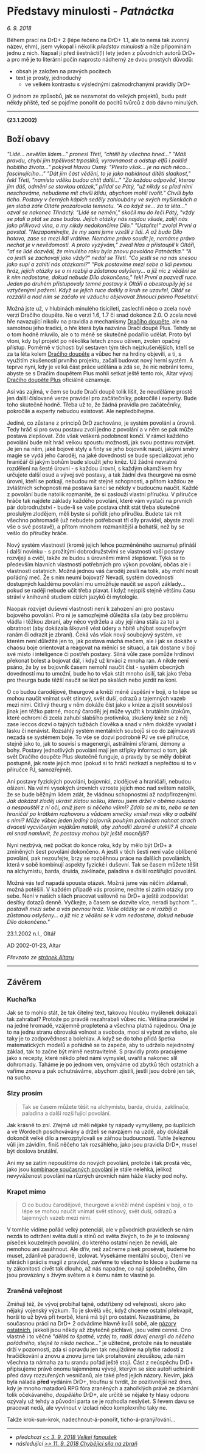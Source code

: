 # Představy minulosti - *Patnáctka*

*6. 9. 2018*

Během prací na DrD+ 2 (lépe řečeno na DrD+ 1.1, ale to nemá tak zvonný název, ehm), jsem vykopal i několik *představ minulosti* a níže připomínám jednu z nich.
Napsal ji před šestnácti(!) lety jeden z původních autorů DrD+ a pro mě je to literární počin naprosto nádherný ze dvou prostých důvodů:

- obsah je založen na pravých pocitech
- text je prostý, jednoduchý
  - ve velkém kontrastu s výslednými zašmodrchanými pravidly DrD+

O jednom ze způsobů, jak se nezamotat do velkých projektů, budu psát někdy příště, teď se pojďme ponořit do pocitů tvůrců z dob dávno minulých.

---

**(23.1.2002)**

## Boží obavy

*"Lidé... nevěřím lidem..." pronesl Třetí, "chtěli by všechno hned..."
"Máš pravdu, chybí jim trpělivost trpaslíků, vyrovnanost a odstup elfů i poklid hobitího života..." pokýval hlavou Osmý. "Přesto však... je na nich něco... fascinujícího..."
"Dát jim část vědění, to je jako nabídnout dítěti sladkost," řekl Třetí, "namísto vděku budou chtít další..."
"Za každou odpověď, kterou jim dáš, odmění se stovkou otázek," přidal se Pátý, "už nikdy se před nimi neschováme, nebudeme mít chvíli klidu, abychom mohli tvořit." Chvíli bylo ticho. Postavy v černých kápích seděly zahloubány ve svých myšlenkách a jen slabá záře Oltáře prozařovala temnotu.
"A co když se... za ta léta..." ozval se nakonec Třináctý.
"Lidé se nemění," skočil mu do řeči Pátý, "vždy se ptali a ptát se zase budou. Jejich otázky nás najdou všude, zalijí nás jako přílivová vlna, a my nikdy nedokončíme Dílo."
"Ustaňte!" zvolal První a povstal. "Nezapomínejte, že my sami jsme vzešli z lidí. A až bude Dílo hotovo, zase se mezi lidi vrátíme. Nemáme právo soudit je, nemáme právo nechat je v nevědomosti. A proto vyzývám," zvedl hlas a přistoupil k Oltáři, "ať se lidé dozvědí, že minulého roku byla znovu povolána Patnáctka."
"A co jestli se zachovají jako vždy?" nedal se Třetí. "Co jestli se na nás snesou jako supi a zahltí nás otázkami?"
"Pak postavíme mezi sebe a lidi pevnou hráz, jejich otázky se o ni rozbijí a zůstanou oslyšeny... a již nic z vědění se k nim nedostane, dokud nebude Dílo dokončeno," řekl První a pozvedl ruce. Jeden po druhém přistupovaly temné postavy k Oltáři a obestoupily jej se vztyčenými pažemi. Když se jejich ruce dotkly a kruh se uzavřel, Oltář se rozzářil a nad ním se začalo ve vzduchu objevovat žhnoucí písmo Poselství:*

Možná jste už, v hlubinách minulého tisíciletí, zaslechli něco o zcela nové verzi Dračího doupěte. Ne o verzi 1.6, 1.7 či snad dokonce 2.0. O zcela nové hře navazující nikoliv na pravidla a mechanismy [Dračího doupěte](https://www.altar.cz/drd/index.html), ale na samotnou jeho tradici, o hře která byla nazvána Dračí doupě Plus. Tehdy se o tom hodně mluvilo, ale o to méně se skutečně podařilo udělat. Proto byl vloni, kdy byl projekt po několika letech znovu oživen, zvolen opačný přístup. Poměrně v tichosti byl sestaven tým těch nejzkušenějších, kteří se za ta léta kolem [Dračího doupěte](https://www.altar.cz/drd/index.html) a vůbec her na hrdiny objevili, a ti, s využitím zkušeností prvního projektu, začali budovat nový herní systém. A teprve nyní, kdy je velká část práce udělána a zdá se, že nic nebrání tomu, abyste se s Dračím doupětem Plus mohli setkat ještě tento rok, Altar vývoj [Dračího doupěte Plus](https://www.altar.cz/drdplus/index.html) oficiálně oznamuje.

Asi vás zajímá, v čem se bude Dračí doupě tolik lišit, že neuděláme prostě jen další číslované verze pravidel pro začátečníky, pokročilé i experty. Bude toho skutečně hodně. Třeba už to, že žádná pravidla pro začátečníky, pokročilé a experty nebudou existovat. Ale nepředbíhejme.

Jediné, co zůstane z principů DrD zachováno, je systém povolání a úrovně. Tedy hráč si pro svou postavu zvolí jedno z povolání a v něm se pak může postava zlepšovat. Zde však veškerá podobnost končí. V rámci každého povolání bude mít hráč velkou spoustu možností, jak svou postavu rozvíjet. Je jen na něm, jaké bojové styly a finty se jeho bojovník naučí, jakými směry magie se vydá jeho čaroděj, na jaké dovednosti se bude specializovat jeho hraničář či jakým bohům bude sloužit jeho kněz. Už žádné nevratné rozdělení na šesté úrovni - s každou úrovní, s každým okamžikem hry určujete další osud a vývoj své postavy, a tak žádní dva theurgové na osmé úrovni, kteří se potkají, nebudou mít stejné schopnosti, a přitom každou ze zvláštních schopností má postava šanci se někdy v budoucnu naučit. Každé z povolání bude natolik rozmanité, že si zaslouží vlastní příručku. V příručce hráče tak najdete základy každého povolání, které vám vystačí na prvních pár dobrodružství - bude-li se vaše postava chtít stát třeba skutečně proslulým zlodějem, měli byste si pořídit jeho příručku. Budete tak mít všechno pohromadě (už nebudete potřebovat tři díly pravidel, abyste znali vše o své postavě), a přitom mnohem rozmanitější a bohatší, než by se vešlo do příručky hráče.

Nový systém vlastností (kromě jejich lehce pozměněného seznamu) přináší i další novinku - s prožitými dobrodružstvími se vlastnosti vaší postavy rozvíjejí a cvičí, takže ze budou s úrovněmi mírně zlepšovat. Týká se to především hlavních vlastností potřebných pro výkon povolání, občas ale i vlastností ostatních. Možná jednou váš čaroděj zesílí na tolik, aby mohl nosit pořádný meč. Že s ním neumí bojovat? Nevadí, systém dovedností dostupných každému povolání mu umožňuje naučit se aspoň základy... pokud se raději nebude učit třeba plavat. I když nejspíš stejně většinu času stráví v knihovně studiem cizích jazyků či mytologie.

Naopak rozvíjet duševní vlastnosti není k zahození ani pro postavu bojového povolání. Pro ni je samozřejmě důležitá síla (aby bez problému vládla i těžkou zbraní, aby něco vydržela a aby její rána stála za to) a obratnost (aby dokázala šikovně vést údery a hbitě uhýbat soupeřovým ranám či odrazit je zbraní). Čeká vás však nový soubojový systém, ve kterém není důležité jen to, jak postava máchá mečem, ale i jak se dokáže v chaosu boje orientovat a reagovat na měnící se situaci, a tak dostane v boji své místo i inteligence či postřeh postavy. Silná vůle zase pomůže hrdinovi překonat bolest a bojovat dál, i když už krvácí z mnoha ran. A nikde není psáno, že by se bojovník časem nemohl naučit číst - systém obecných dovedností mu to umožní, bude ho to však stát mnoho úsilí, tak jako třeba pro theurga bude těžší naučit se lézt po skalách nebo jezdit na koni.

O co budou čarodějové, theurgové a kněží méně úspěšní v boji, o to lépe se mohou naučit vnímat svět stínový, svět duší, odrazů a tajemných vazeb mezi nimi. Citlivý theurg v něm dokáže číst jako v knize a zjistit souvislosti jinak jen těžko patrné, mocný čaroděj jej může využít k brutálním útokům, které ochromí či zcela zahubí slabšího protivníka, zkušený kněz se z něj zase leccos dozví o tajných tužbách člověka a snad v něm dokáže vyvolat i lásku či nenávist. Rozsáhlý systém mentálních soubojů si co do zajímavosti nezadá se systémem boje. To vše se dozví podrobně PJ ve své příručce, stejně jako to, jak to souvisí s magenergií, astrálními sférami, démony a bohy. Postavy jednotlivých povolání mají jen střípky informací o tom, jak svět Dračího doupěte Plus skutečně funguje, a pravdy by se měly dobírat postupně, jak roste jejich moc (pokud si to hráči nezkazí a nepřečtou si to v příručce PJ, samozřejmě).

Ani postavy fyzických povolání, bojovníci, zlodějové a hraničáři, nebudou ošizeni. Na velmi vysokých úrovních vzroste jejich moc nad světem natolik, že se bude běžným lidem zdát, že vládnou schopnostmi až nadpřirozenými.
*Jak dokázal zloděj ukrást zlatou sošku, kterou jsem držel v oběma rukama a nespouštěl z ní oči, aniž jsem si něčeho všiml? Zdálo se mi to, nebo se ten hraničář po krátkém rozhovoru s vůdcem smečky vmísil mezi vlky a odběhl s nimi? Může vůbec jeden jediný bojovník pouhým pohledem nahnat strach dvaceti vycvičeným vojákům natolik, aby zahodili zbraně a utekli? A chcete mi snad namluvit, že postavy mohou být ještě mocnější?*

Nyní nezbývá, než počkat do konce roku, kdy by mělo být DrD+ a zmíněných šest povolání dokončeno. A jestli v těch šesti není vaše oblíbené povolání, pak nezoufejte, brzy se rozběhnou práce na dalších povoláních, která v sobě kombinují aspekty fyzické i duševní. Tak se časem můžete těšit na alchymistu, barda, druida, zaklínače, paladina a další rozšiřující povolání.

Možná vás teď napadá spousta otázek. Možná jsme vás něčím zklamali, možná potěšili. V každém případě vás prosíme, nechte si zatím otázky pro sebe. Není v našich silách pracovat usilovně na DrD+ a ještě zodpovídat desítky dotazů denně. Vyčkejte, a časem se dozvíte více, neradi bychom *"... postavili mezi sebe a vás pevnou hráz. Vaše otázky se o ni rozbijí a zůstanou oslyšeny... a již nic z vědění se k vám nedostane, dokud nebude Dílo dokončeno."*

23.1.2002 n.l., Oltář

AD 2002-01-23, Altar

*Převzato ze [stránek Altaru](https://www.altar.cz/drdplus/patnactka.html)*

---

## Závěrem

### Kuchařka

Jak se to mohlo stát, že tak čitelný text, takovou hloubku myšlenek dokázali tak zahrabat? Protože po pravdě nezahrabali vůbec nic. Většina pravidel je na jedné hromadě, vzájemně propletená a všechna platná najednou. Ona je to na jednu stranu obrovská volnost a svoboda, moci si vybrat ze všeho, ale taky je to zodpovědnost a bolehlav. A když se do toho přidá špetka matematických modelů a pořádně se to zapeče, aby to udrželo nejednotný základ, tak to začne být mírně nestravitelné.
S pravidly proto pracujeme jako s recepty, které někdo před námi vymyslel, uvařil a nakonec slil dohromady. Taháme je po jednom ven, omýváme od zbytků těch ostatních a vaříme znovu a pak ochutnáváme, abychom zjistili, jestli jsou dobré jen tak, na sucho.

### Slzy prosím

> Tak se časem můžete těšit na alchymistu, barda, druida, zaklínače, paladina a další rozšiřující povolání.

Jak krásně to zní. Zřejmě už měli nějaké ty nápady vymyšleny, po šuplících a ve Wordech poschovávány a drželi se navzájem na uzdě, aby dokázali dokončit velké dílo a nerozptylovali se zářnou budoucností.
Tuhle železnou vůli jim závidím, finiš něčeho tak rozsáhlého, jako jsou pravidla DrD+, musel být doslova brutální.

Ani my se zatím nepouštíme do nových povolání, protože i tak prostá věc, jako jsou [kombinace současných povolání](2018-10-12-kombinace_povolani.md) je stále nelehká, jelikož nevyváženost povolání na různých úrovních nám háže klacky pod nohy.

### Krapet mimo

> O co budou čarodějové, theurgové a kněží méně úspěšní v boji, o to lépe se mohou naučit vnímat svět stínový, svět duší, odrazů a tajemných vazeb mezi nimi.

V tomhle vidíme pořád velký potenciál, ale v původních pravidlech se nám nezdá to odtržení světa duší a stínů od světa živých, to že je to izolovaný píseček kouzelných povolání, do kterého ostatní nejen že nevidí, ale nemohou ani zasáhnout. Ale dřív, než začneme písek prosévat, budeme ho muset, zdánlivě paradoxně, izolovat. Vysekáme mentální souboj, čtení ve sférách i práci s magií z pravidel, zavřeme to všechno to klece a budeme na ty zákonitosti civět tak dlouho, až nás napadne, co nají společného, čím jsou provázány s živým světem a k čemu nám to vlastně je.

### Zraněná veřejnost

Zmiňují též, že vývoj probíhal tajně, odstřižený od veřejnosti, skoro jako nějaký vojenský výzkum. To je skvělá věc, když chceme ostatní překvapit, horší to už bývá při tvorbě, která má být pro ostatní.
Nezastíráme, že současnou práci na DrD+ 2 odvádíme hlavně kvůli sobě, ale [názory ostatních](https://rpgforum.cz/forum/viewtopic.php?f=238&t=15032#p539174), jakkoli jsou někdy až zbytečně pichlavé, jsou velmi cenné. Ono vlastně i to věčné *"děláš to špatně, vzdej to, radši dávej energii do něčeho pořádného, stejně to nikdo nechce..."* je užitečné, protože nás to neustále drží v pozornosti, zda si opravdu jen tak neujíždíme na plytké radosti z hračičkování a znovu a znovu jsme tak protahováni zkouškou, zda nám všechna ta námaha za tu srandu pořád ještě stojí.
Část z neúspěchu DrD+ připisujeme právě onomu tajemnému vývoji, kterým se sice autoři uchránili před davy rozzuřených vesničanů, ale také před jejich názory.
Nevím, jaká byla nálada **před** vydáním DrD+, troufnu si tvrdit, že pozitivnější než dnes, kdy je mnoho matadorů RPG fóra zraněných a zahořklých právě ze zklamání tolik očekávaného, *dospělého* DrD+, ale určitě se nějaké ty hlasy odporu ozývaly už tehdy a původní parta se je rozhodla neslyšet. S řevem davu se pracovat nedá, ale vyvinout v izolaci něco komplexního taky ne.

Takže krok-sun-krok, nadechnout-á-ponořit, ticho-á-pranýřování...

---

- *předchozí [<< 3. 9. 2018 Velkej fanoušek](2018-09-03-velkej_fanousek.md)*
- *následující [>> 11. 9. 2018 Chybějící síla na zbraň](2018-09-11-chybejici_sila_na_zbran.md)*